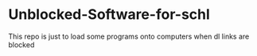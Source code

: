 # Unblocked-Software-for-schl
This repo is just to load some programs onto computers when dl links are blocked
